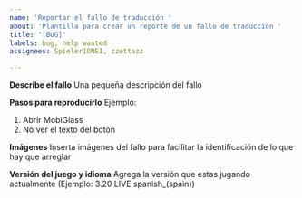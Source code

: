 ```yaml
---
name: 'Reportar el fallo de traducción '
about: 'Plantilla para crear un reporte de un fallo de traducción '
title: "[BUG]"
labels: bug, help wanted
assignees: Spieler1ONE1, zzettazz

---
```


**Describe el fallo**
Una pequeña descripción del fallo

**Pasos para reproducirlo**
Ejemplo:
1. Abrir MobiGlass
2. No ver el texto del botón

**Imágenes**
Inserta imágenes del fallo para facilitar la identificación de lo que hay que arreglar

**Versión del juego y idioma**
Agrega la versión que estas jugando actualmente (Ejemplo: 3.20 LIVE spanish_(spain))
